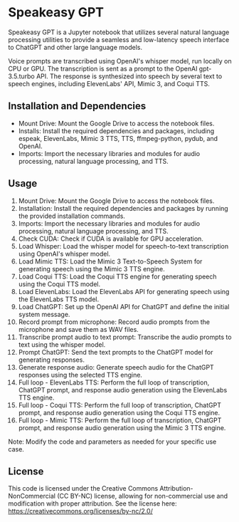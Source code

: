 # Speakeasy GPT

Speakeasy GPT is a Jupyter notebook that utilizes several natural language processing utilities to provide a seamless and low-latency speech interface to ChatGPT and other large language models.

Voice prompts are transcribed using OpenAI's whisper model, run locally on CPU or GPU. The transcription is sent as a prompt to the OpenAI gpt-3.5.turbo API. The response is synthesized into speech by several text to speech engines, including ElevenLabs' API, Mimic 3, and Coqui TTS.

## Installation and Dependencies

- Mount Drive: Mount the Google Drive to access the notebook files.
- Installs: Install the required dependencies and packages, including espeak, ElevenLabs, Mimic 3 TTS, TTS, ffmpeg-python, pydub, and OpenAI.
- Imports: Import the necessary libraries and modules for audio processing, natural language processing, and TTS.

## Usage

1. Mount Drive: Mount the Google Drive to access the notebook files.
2. Installation: Install the required dependencies and packages by running the provided installation commands.
3. Imports: Import the necessary libraries and modules for audio processing, natural language processing, and TTS.
4. Check CUDA: Check if CUDA is available for GPU acceleration.
5. Load Whisper: Load the whisper model for speech-to-text transcription using OpenAI's whisper model.
6. Load Mimic TTS: Load the Mimic 3 Text-to-Speech System for generating speech using the Mimic 3 TTS engine.
7. Load Coqui TTS: Load the Coqui TTS engine for generating speech using the Coqui TTS model.
8. Load ElevenLabs: Load the ElevenLabs API for generating speech using the ElevenLabs TTS model.
9. Load ChatGPT: Set up the OpenAI API for ChatGPT and define the initial system message.
10. Record prompt from microphone: Record audio prompts from the microphone and save them as WAV files.
11. Transcribe prompt audio to text prompt: Transcribe the audio prompts to text using the whisper model.
12. Prompt ChatGPT: Send the text prompts to the ChatGPT model for generating responses.
13. Generate response audio: Generate speech audio for the ChatGPT responses using the selected TTS engine.
14. Full loop - ElevenLabs TTS: Perform the full loop of transcription, ChatGPT prompt, and response audio generation using the ElevenLabs TTS engine.
15. Full loop - Coqui TTS: Perform the full loop of transcription, ChatGPT prompt, and response audio generation using the Coqui TTS engine.
16. Full loop - Mimic TTS: Perform the full loop of transcription, ChatGPT prompt, and response audio generation using the Mimic 3 TTS engine.

Note: Modify the code and parameters as needed for your specific use case.

## License
This code is licensed under the Creative Commons Attribution-NonCommercial (CC BY-NC) license, allowing for non-commercial use and modification with proper attribution.
See the license here:  https://creativecommons.org/licenses/by-nc/2.0/

